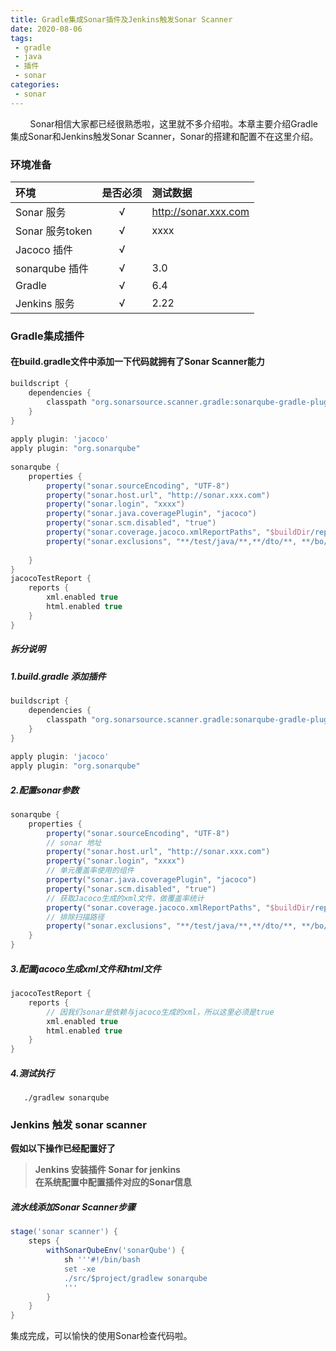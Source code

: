 ```yaml
---
title: Gradle集成Sonar插件及Jenkins触发Sonar Scanner
date: 2020-08-06
tags:
 - gradle
 - java
 - 插件
 - sonar
categories: 
 - sonar
---
```

&nbsp;&nbsp;&nbsp;&nbsp;&nbsp;&nbsp;&nbsp;&nbsp;Sonar相信大家都已经很熟悉啦，这里就不多介绍啦。本章主要介绍Gradle集成Sonar和Jenkins触发Sonar Scanner，Sonar的搭建和配置不在这里介绍。


### **环境准备**
|环境|是否必须|测试数据|
|:--|:--:|:--|
|Sonar 服务|&radic;|http://sonar.xxx.com|
|Sonar 服务token|&radic;|xxxx|
|Jacoco 插件|&radic;||
|sonarqube 插件|&radic;|3.0|
|Gradle|&radic;|6.4|
|Jenkins 服务|&radic;|2.22|

### **Gradle集成插件**

#### **在build.gradle文件中添加一下代码就拥有了Sonar Scanner能力**
```groovy
buildscript {
    dependencies {
        classpath "org.sonarsource.scanner.gradle:sonarqube-gradle-plugin:3.0"
    }
}
 
apply plugin: 'jacoco'
apply plugin: "org.sonarqube"
 
sonarqube {
    properties {
        property("sonar.sourceEncoding", "UTF-8")
        property("sonar.host.url", "http://sonar.xxx.com")
        property("sonar.login", "xxxx")
        property("sonar.java.coveragePlugin", "jacoco")
        property("sonar.scm.disabled", "true")
        property("sonar.coverage.jacoco.xmlReportPaths", "$buildDir/reports/jacoco/test/jacocoTestReport.xml")
        property("sonar.exclusions", "**/test/java/**,**/dto/**, **/bo/**, **/vo/**, **/exception/**")
 
    }
}
jacocoTestReport {
    reports {
        xml.enabled true
        html.enabled true
    }
}
```
##### **拆分说明**

##### **1.build.gradle 添加插件**
```groovy
buildscript {
    dependencies {
        classpath "org.sonarsource.scanner.gradle:sonarqube-gradle-plugin:3.0"
    }
}
 
apply plugin: 'jacoco'
apply plugin: "org.sonarqube"
```

##### **2.配置sonar参数**
```groovy
sonarqube {
    properties {
        property("sonar.sourceEncoding", "UTF-8")
        // sonar 地址
        property("sonar.host.url", "http://sonar.xxx.com")
        property("sonar.login", "xxxx")
        // 单元覆盖率使用的组件
        property("sonar.java.coveragePlugin", "jacoco")
        property("sonar.scm.disabled", "true")
        // 获取Jacoco生成的xml文件，做覆盖率统计
        property("sonar.coverage.jacoco.xmlReportPaths", "$buildDir/reports/jacoco/test/jacocoTestReport.xml")
        // 排除扫描路径
        property("sonar.exclusions", "**/test/java/**,**/dto/**, **/bo/**, **/vo/**, **/exception/**")
    }
}
```

##### **3.配置jacoco生成xml文件和html文件**
```groovy
jacocoTestReport {
    reports {
        // 因我们sonar是依赖与jacoco生成的xml，所以这里必须是true
        xml.enabled true
        html.enabled true
    }
}
```

##### **4.测试执行**
```shell
   ./gradlew sonarqube
```


### **Jenkins 触发 sonar scanner**

**假如以下操作已经配置好了**
> **Jenkins 安装插件  Sonar for jenkins**      
> **在系统配置中配置插件对应的Sonar信息** 

##### **流水线添加Sonar Scanner步骤**
```groovy
stage('sonar scanner') {
    steps {
        withSonarQubeEnv('sonarQube') {
            sh '''#!/bin/bash
            set -xe
            ./src/$project/gradlew sonarqube
            '''
        }
    }
}
```

集成完成，可以愉快的使用Sonar检查代码啦。